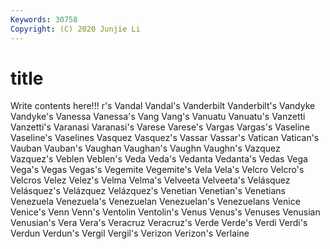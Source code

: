 ```yaml
---
Keywords: 30758
Copyright: (C) 2020 Junjie Li
---
```


# title

Write contents here!!!
r's 
Vandal 
Vandal's 
Vanderbilt 
Vanderbilt's 
Vandyke 
Vandyke's
Vanessa 
Vanessa's 
Vang 
Vang's 
Vanuatu 
Vanuatu's 
Vanzetti 
Vanzetti's 
Varanasi 
Varanasi's
Varese 
Varese's 
Vargas 
Vargas's 
Vaseline 
Vaseline's 
Vaselines 
Vasquez 
Vasquez's 
Vassar
Vassar's 
Vatican 
Vatican's 
Vauban 
Vauban's 
Vaughan 
Vaughan's 
Vaughn 
Vaughn's 
Vazquez
Vazquez's 
Veblen 
Veblen's 
Veda 
Veda's 
Vedanta 
Vedanta's 
Vedas 
Vega 
Vega's
Vegas 
Vegas's 
Vegemite 
Vegemite's 
Vela 
Vela's 
Velcro 
Velcro's 
Velcros 
Velez
Velez's 
Velma 
Velma's 
Velveeta 
Velveeta's 
Velásquez 
Velásquez's 
Velázquez 
Velázquez's 
Venetian
Venetian's 
Venetians 
Venezuela 
Venezuela's 
Venezuelan 
Venezuelan's 
Venezuelans 
Venice 
Venice's 
Venn
Venn's 
Ventolin 
Ventolin's 
Venus 
Venus's 
Venuses 
Venusian 
Venusian's 
Vera 
Vera's
Veracruz 
Veracruz's 
Verde 
Verde's 
Verdi 
Verdi's 
Verdun 
Verdun's 
Vergil 
Vergil's
Verizon 
Verizon's 
Verlaine 
